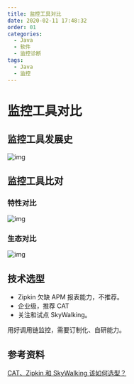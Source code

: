 ```yaml
---
title: 监控工具对比
date: 2020-02-11 17:48:32
order: 01
categories:
  - Java
  - 软件
  - 监控诊断
tags:
  - Java
  - 监控
---
```


# 监控工具对比

## 监控工具发展史

![img](https://raw.githubusercontent.com/dunwu/images/dev/snap/20200211165813.png)

## 监控工具比对

### 特性对比

![img](https://raw.githubusercontent.com/dunwu/images/dev/snap/20200211171551.png)

### 生态对比

![img](https://raw.githubusercontent.com/dunwu/images/dev/snap/20200211172631.png)

## 技术选型

- Zipkin 欠缺 APM 报表能力，不推荐。
- 企业级，推荐 CAT
- 关注和试点 SkyWalking。

用好调用链监控，需要订制化、自研能力。

## 参考资料

[CAT、Zipkin 和 SkyWalking 该如何选型？](https://time.geekbang.org/dailylesson/detail/100028416)